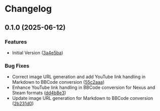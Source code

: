 # Changelog

## 0.1.0 (2025-06-12)


### Features

* Initial Version ([3a4e5ba](https://github.com/chemodun/markdown-to-bbcode-simple/commit/3a4e5bae77fe456180bd1f78b518de649aeaad58))


### Bug Fixes

* Correct image URL generation and add YouTube link handling in Markdown to BBCode conversion ([55c2aaa](https://github.com/chemodun/markdown-to-bbcode-simple/commit/55c2aaace7912600601699d2a650f04e16113077))
* Enhance YouTube link handling in BBCode conversion for Nexus and Steam formats ([dd4b8e3](https://github.com/chemodun/markdown-to-bbcode-simple/commit/dd4b8e3d56127de8df21c01df342388eaded4333))
* Update image URL generation for Markdown to BBCode conversion ([2b231d0](https://github.com/chemodun/markdown-to-bbcode-simple/commit/2b231d013bb5526548485a38a81791636132c602))
